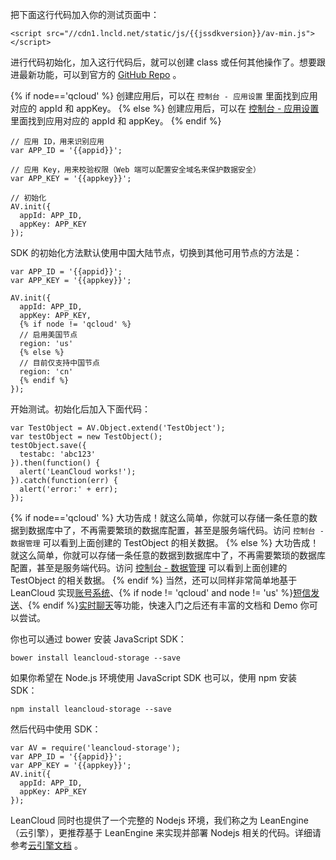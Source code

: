 把下面这行代码加入你的测试页面中：


```
<script src="//cdn1.lncld.net/static/js/{{jssdkversion}}/av-min.js"></script>
```

进行代码初始化，加入这行代码后，就可以创建 class 或任何其他操作了。想要跟进最新功能，可以到官方的 [GitHub Repo](https://github.com/leancloud/javascript-sdk) 。

{% if node=='qcloud' %}
创建应用后，可以在 `控制台 - 应用设置` 里面找到应用对应的 appId 和 appKey。
{% else %}
创建应用后，可以在 [控制台 - 应用设置](/app.html?appid={{appid}}#/key) 里面找到应用对应的 appId 和 appKey。
{% endif %}

```
// 应用 ID，用来识别应用
var APP_ID = '{{appid}}';

// 应用 Key，用来校验权限（Web 端可以配置安全域名来保护数据安全）
var APP_KEY = '{{appkey}}';

// 初始化
AV.init({
  appId: APP_ID,
  appKey: APP_KEY
});
```

SDK 的初始化方法默认使用中国大陆节点，切换到其他可用节点的方法是：

```
var APP_ID = '{{appid}}';
var APP_KEY = '{{appkey}}';

AV.init({
  appId: APP_ID,
  appKey: APP_KEY,
  {% if node != 'qcloud' %}
  // 启用美国节点
  region: 'us'
  {% else %}
  // 目前仅支持中国节点
  region: 'cn'
  {% endif %}
});
```

开始测试。初始化后加入下面代码：

```
var TestObject = AV.Object.extend('TestObject');
var testObject = new TestObject();
testObject.save({
  testabc: 'abc123'
}).then(function() {
  alert('LeanCloud works!');
}).catch(function(err) {
  alert('error:' + err);
});
```

{% if node=='qcloud' %}
大功告成！就这么简单，你就可以存储一条任意的数据到数据库中了，不再需要繁琐的数据库配置，甚至是服务端代码。访问 `控制台 - 数据管理` 可以看到上面创建的 TestObject 的相关数据。
{% else %}
大功告成！就这么简单，你就可以存储一条任意的数据到数据库中了，不再需要繁琐的数据库配置，甚至是服务端代码。访问 [控制台 - 数据管理](/data.html?appid={{appid}}#/TestObject) 可以看到上面创建的 TestObject 的相关数据。
{% endif %}
当然，还可以同样非常简单地基于 LeanCloud 实现[账号系统](leanstorage_guide-js.html#用户)、{% if node != 'qcloud' and node != 'us' %}[短信发送](sms_guide-js.html)、{% endif %}[实时聊天](realtime_guide-js.html)等功能，快速入门之后还有丰富的文档和 Demo 你可以尝试。

你也可以通过 bower 安装 JavaScript SDK：

```
bower install leancloud-storage --save
```

如果你希望在 Node.js 环境使用 JavaScript SDK 也可以，使用 npm 安装 SDK：

```
npm install leancloud-storage --save
```

然后代码中使用 SDK：

```
var AV = require('leancloud-storage');
var APP_ID = '{{appid}}';
var APP_KEY = '{{appkey}}';
AV.init({
  appId: APP_ID,
  appKey: APP_KEY
});
```

LeanCloud 同时也提供了一个完整的 Nodejs 环境，我们称之为 LeanEngine（云引擎），更推荐基于 LeanEngine 来实现并部署 Nodejs 相关的代码。详细请参考[云引擎文档](leanengine_overview.html) 。
